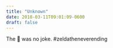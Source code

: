 ```yaml
---
title: "Unknown"
date: 2018-03-11T09:01:09-0600
draft: false
---
```


The 🐫 was no joke. #zeldatheneverending
